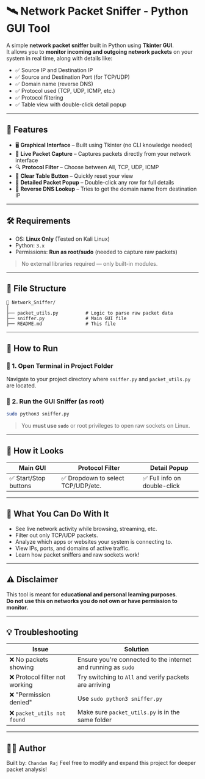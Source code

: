# 🛰️ Network Packet Sniffer - Python GUI Tool

A simple **network packet sniffer** built in Python using **Tkinter GUI**.  
It allows you to **monitor incoming and outgoing network packets** on your system in real time, along with details like:

- ✅ Source IP and Destination IP  
- ✅ Source and Destination Port (for TCP/UDP)  
- ✅ Domain name (reverse DNS)  
- ✅ Protocol used (TCP, UDP, ICMP, etc.)  
- ✅ Protocol filtering  
- ✅ Table view with double-click detail popup

---

## 📌 Features

- 🖥️ **Graphical Interface** – Built using Tkinter (no CLI knowledge needed)
- 📶 **Live Packet Capture** – Captures packets directly from your network interface
- 🔍 **Protocol Filter** – Choose between All, TCP, UDP, ICMP
- 🧹 **Clear Table Button** – Quickly reset your view
- 📄 **Detailed Packet Popup** – Double-click any row for full details
- 🧠 **Reverse DNS Lookup** – Tries to get the domain name from destination IP

---

## 🛠️ Requirements

- OS: **Linux Only** (Tested on Kali Linux)
- Python: `3.x`
- Permissions: **Run as root/sudo** (needed to capture raw packets)

> No external libraries required — only built-in modules.

---

## 📂 File Structure

```
📁 Network_Sniffer/
│
├── packet_utils.py          # Logic to parse raw packet data
├── sniffer.py               # Main GUI file
├── README.md                # This file
```

---

## 🚀 How to Run

### 🔧 1. Open Terminal in Project Folder

Navigate to your project directory where `sniffer.py` and `packet_utils.py` are located.

### 🔐 2. Run the GUI Sniffer (as root)

```bash
sudo python3 sniffer.py
```

> You **must use `sudo`** or root privileges to open raw sockets on Linux.

---

## 📸 How it Looks

| Main GUI | Protocol Filter | Detail Popup |
|----------|------------------|---------------|
| ✅ Start/Stop buttons | ✅ Dropdown to select TCP/UDP/etc. | ✅ Full info on double-click |

---

## 🧪 What You Can Do With It

- See live network activity while browsing, streaming, etc.
- Filter out only TCP/UDP packets.
- Analyze which apps or websites your system is connecting to.
- View IPs, ports, and domains of active traffic.
- Learn how packet sniffers and raw sockets work!

---

## ⚠️ Disclaimer

This tool is meant for **educational and personal learning purposes**.  
**Do not use this on networks you do not own or have permission to monitor.**

---

## 💡 Troubleshooting

| Issue | Solution |
|-------|----------|
| ❌ No packets showing | Ensure you're connected to the internet and running as `sudo` |
| ❌ Protocol filter not working | Try switching to `All` and verify packets are arriving |
| ❌ "Permission denied" | Use `sudo python3 sniffer.py` |
| ❌ `packet_utils not found` | Make sure `packet_utils.py` is in the same folder |

---

## 👨‍💻 Author

Built by: `Chandan Raj` 
Feel free to modify and expand this project for deeper packet analysis!
